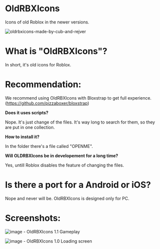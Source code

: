 # OldRBXIcons
Icons of old Roblox in the newer versions.

![oldrbxicons-made-by-cub-and-rejver](https://user-images.githubusercontent.com/83903792/154422801-adfa5a8a-312c-4c34-b36f-4fb65ac7ed2c.svg)

# **What is "OldRBXIcons"?**

In short, it's old icons for Roblox.

# **Recommendation:**
We recommend using OldRBXIcons with Bloxstrap to get full experience. (https://github.com/pizzaboxer/bloxstrap)

**Does it uses scripts?**

Nope. It's just change of the files. It's way long to search for them, so they are put in one collection.

**How to install it?**

In the folder there's a file called "OPENME".

**Will OLDRBXIcons be in developement for a long time?**

Yes, untill Roblox disables the feature of changing the files.

# **Is there a port for a Android or iOS?**

Nope and never will be. OldRBXIcons is designed only for PC.


# **Screenshots:**
![image](https://user-images.githubusercontent.com/83903792/154313859-a860f0a7-4bf5-4cdf-853c-499a7ae8bc37.png) - OldRBXIcons 1.1 Gameplay

![image](https://user-images.githubusercontent.com/83903792/154313996-597bd834-d882-4e0d-83ff-6341c9bff697.png) - OldRBXIcons 1.0 Loading screen
